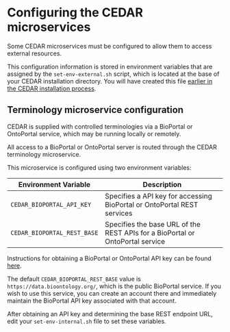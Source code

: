 # Configuring the CEDAR microservices

Some CEDAR microservices must be configured to allow them to access external resources.

This configuration information is stored in environment variables that are assigned by the `set-env-external.sh` script, which is located at the base of your CEDAR installation directory.
You will have created this file [earlier in the CEDAR installation process](./scripts-and-aliases-install.html).

## Terminology microservice configuration

CEDAR is supplied with controlled terminologies via a BioPortal or OntoPortal service, which may be running locally or remotely.

All access to a BioPortal or OntoPortal server is routed through the CEDAR terminology microservice. 

This microservice is configured using two environment variables: 

| Environment Variable                 | Description  |
| -----------                          | ------------ |
| `CEDAR_BIOPORTAL_API_KEY`            | Specifies a API key for accessing BioPortal or OntoPortal REST services  |
| `CEDAR_BIOPORTAL_REST_BASE`          | Specifies the base URL of the REST APIs for a BioPortal or OntoPortal service |

Instructions for obtaining a BioPortal or OntoPortal API key can be found  [here](https://bioportal.bioontology.org/help#Getting_an_API_key).

The default `CEDAR_BIOPORTAL_REST_BASE` value is `https://data.bioontology.org/`, which is the public BioPortal service. 
If you wish to use this service, you can create an account there and immediately maintain the BioPortal API key associated with that account.

After obtaining an API key and determining the base REST endpoint URL, edit your `set-env-internal.sh` file to set these variables.


